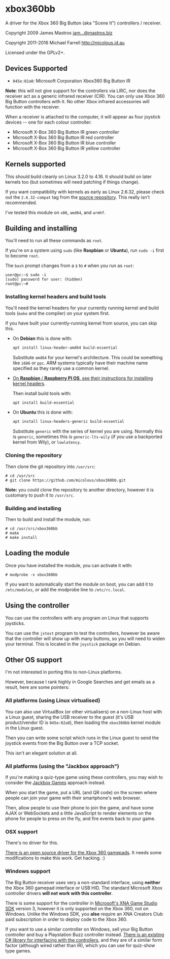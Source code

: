 # xbox360bb #

A driver for the Xbox 360 Big Button (aka "Scene It") controllers / receiver.

Copyright 2009 James Mastros <jam...@mastros.biz>

Copyright 2011-2016 Michael Farrell <http://micolous.id.au>

Licensed under the GPLv2+.

## Devices Supported ##

 * `045e:02a0`: Microsoft Corporation Xbox360 Big Button IR

**Note**: this will not give support for the controllers via LIRC, nor does the receiver act as a generic infrared receiver (CIR).  You can only use Xbox 360 Big Button controllers with it.  No other Xbox infrared accessories will function with the receiver.

When a receiver is attached to the computer, it will appear as four joystick devices -- one for each colour controller:

 * Microsoft X-Box 360 Big Button IR green controller
 * Microsoft X-Box 360 Big Button IR red controller
 * Microsoft X-Box 360 Big Button IR blue controller
 * Microsoft X-Box 360 Big Button IR yellow controller

## Kernels supported ##

This should build cleanly on Linux 3.2.0 to 4.16.  It should build on later kernels too (but sometimes will need patching if things change).

If you want compatibility with kernels as early as Linux 2.6.32, please check out the `2.6.32-compat` tag from the [source repository](https://github.com/micolous/xbox360bb).  This really isn't recommended.

I've tested this module on `x86`, `amd64`, and `armhf`.

## Building and installing ##

You'll need to run all these commands as `root`.

If you're on a system using `sudo` (like **Raspbian** or **Ubuntu**), run
`sudo -i` first to become `root`.

The `bash` prompt changes from a `$` to `#` when you run as `root`:

```
user@pc:~$ sudo -i
[sudo] password for user: (hidden)
root@pc:~#
```

### Installing kernel headers and build tools

You'll need the kernel headers for your currently running kernel and build
tools (`make` and the compiler) on your system first.

If you have built your currently-running kernel from source, you can skip
this.

* On **Debian** this is done with:

  ```sh
  apt install linux-header-amd64 build-essential
  ```

  Substitute `amd64` for your kernel's architecture.  This could be
  something like `i686` or `ppc`.  ARM systems typically have their machine
  name specified as they rarely use a common kernel.

* [On **Raspbian** / **Raspberry PI OS**, see their instructions for
  installing kernel headers][rpi].

  Then install build tools with:

  ```sh
  apt install build-essential
  ```

* On **Ubuntu** this is done with:

  ```sh
  apt install linux-headers-generic build-essential
  ```

  Substitute `generic` with the series of kernel you are using.  Normally
  this is `generic`, sometimes this is `generic-lts-wily` (if you use a
  backported kernel from Wily), or `lowlatency`.

[rpi]: https://www.raspberrypi.com/documentation/computers/linux_kernel.html#kernel-headers

### Cloning the repository

Then clone the git repository into `/usr/src`:

	# cd /usr/src
	# git clone https://github.com/micolous/xbox360bb.git

**Note:** you could clone the repository to another directory, however it is customary to push it to `/usr/src`.

### Building and installing ###

Then to build and install the module, run:

	# cd /usr/src/xbox360bb
	# make
	# make install

## Loading the module ##

Once you have installed the module, you can activate it with:

	# modprobe -v xbox360bb

If you want to automatically start the module on boot, you can add it to `/etc/modules`, or add the modprobe line to `/etc/rc.local`.

## Using the controller ##

You can use the controllers with any program on Linux that supports joysticks.

You can use the `jstest` program to test the controllers, however be aware that the controller will show up with many buttons, so you will need to widen your terminal.  This is located in the `joystick` package on Debian.

## Other OS support ##

I'm not interested in porting this to non-Linux platforms.

However, because I rank highly in Google Searches and get emails as a result, here are some pointers:

### All platforms (using Linux virtualised) ###

You can also use VirtualBox (or other virtualisers) on a non-Linux host with a Linux guest, sharing the USB receiver to the guest (it's USB product/vendor ID is `045e:02a0`), then loading the `xbox360bb` kernel module in the Linux guest.

Then you can write some script which runs in the Linux guest to send the joystick events from the Big Button over a TCP socket.

This isn't an elegant solution at all.

### All platforms (using the "Jackbox approach") ###

If you're making a quiz-type game using these controllers, you may wish to consider the [Jackbox Games](http://jackboxgames.com/) approach instead.

When you start the game, put a URL (and QR code) on the screen where people can join your game with their smartphone's web browser.

Then, allow people to use their phone to join the game, and have some AJAX or WebSockets and a little JavaScript to render elements on the phone for people to press on the fly, and fire events back to your game.

### OSX support ###

There's no driver for this.

[There is an open source driver for the Xbox 360 gamepads](https://github.com/360Controller/360Controller).  It needs some modifications to make this work.  Get hacking. :)

### Windows support ###

The Big Button receiver uses very a non-standard interface, using **neither** the Xbox 360 gamepad interface or USB HID.  The standard Microsoft Xbox controller drivers **will not work with this controller**.

There is some support for the controller in [Microsoft's XNA Game Studio SDK](http://xbox.create.msdn.com/en-US/) version 3, however it is only supported on the Xbox 360, not on Windows.  Unlike the Windows SDK, you **also** require an XNA Creators Club paid subscription in order to deploy code to the Xbox 360.

If you want to use a similar controller on Windows, sell your Big Button controller and buy a Playstation Buzz controller instead.  [There is an existing C# library for interfacing with the controllers](https://github.com/bbeardsley/BuzzIO), and they are of a similar form factor (although wired rather than IR), which you can use for quiz-show type games.


